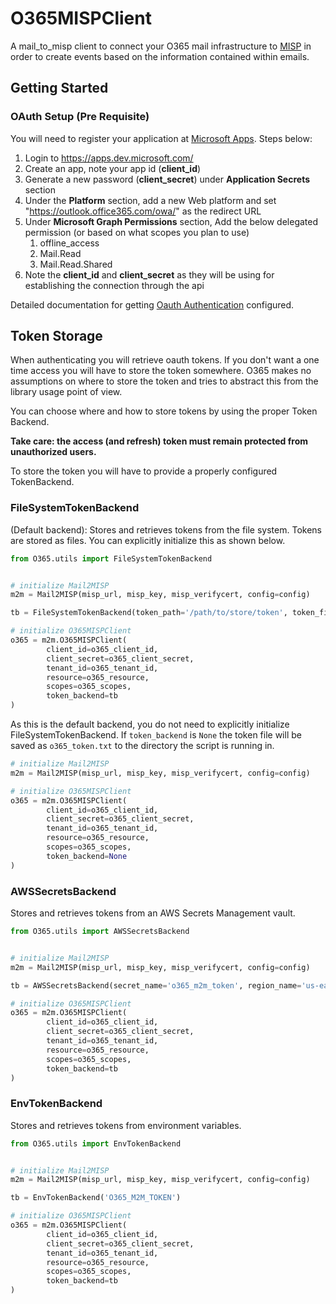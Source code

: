 # O365MISPClient

A mail_to_misp client to connect your O365 mail infrastructure to [MISP](https://github.com/MISP/MISP) in order to create events based on the information contained within emails.


## Getting Started
### OAuth Setup (Pre Requisite)
You will need to register your application at [Microsoft Apps](https://apps.dev.microsoft.com/). Steps below:

1. Login to https://apps.dev.microsoft.com/
2. Create an app, note your app id (**client_id**)
3. Generate a new password (**client_secret**) under **Application Secrets** section 
4. Under the **Platform** section, add a new Web platform and set "https://outlook.office365.com/owa/" as the redirect URL
5. Under **Microsoft Graph Permissions** section, Add the below delegated permission (or based on what scopes you plan to use)
   1. offline_access
   2. Mail.Read
   3. Mail.Read.Shared
6. Note the **client_id** and **client_secret** as they will be using for establishing the connection through the api

Detailed documentation for getting [Oauth Authentication](https://github.com/O365/python-o365/blob/master/README.md#oauth-authentication) configured.

## Token Storage
When authenticating you will retrieve oauth tokens. If you don't want a one time access you will have to store the token somewhere. O365 makes no assumptions on where to store the token and tries to abstract this from the library usage point of view.

You can choose where and how to store tokens by using the proper Token Backend.

**Take care: the access (and refresh) token must remain protected from unauthorized users.**

To store the token you will have to provide a properly configured TokenBackend.


### FileSystemTokenBackend
(Default backend): Stores and retrieves tokens from the file system. Tokens are stored as files. You can explicitly initialize this as shown below.
```python
from O365.utils import FileSystemTokenBackend


# initialize Mail2MISP
m2m = Mail2MISP(misp_url, misp_key, misp_verifycert, config=config)

tb = FileSystemTokenBackend(token_path='/path/to/store/token', token_filename='o365_token.txt')

# initialize O365MISPClient
o365 = m2m.O365MISPClient(
        client_id=o365_client_id,
        client_secret=o365_client_secret,
        tenant_id=o365_tenant_id,
        resource=o365_resource,
        scopes=o365_scopes,
        token_backend=tb
)
```

As this is the default backend, you do not need to explicitly initialize FileSystemTokenBackend. If ```token_backend``` is ```None``` the token file will be saved as ```o365_token.txt``` to the directory the script is running in.

```python
# initialize Mail2MISP
m2m = Mail2MISP(misp_url, misp_key, misp_verifycert, config=config)

# initialize O365MISPClient
o365 = m2m.O365MISPClient(
        client_id=o365_client_id,
        client_secret=o365_client_secret,
        tenant_id=o365_tenant_id,
        resource=o365_resource,
        scopes=o365_scopes,
        token_backend=None
)
```

### AWSSecretsBackend
Stores and retrieves tokens from an AWS Secrets Management vault.
```python
from O365.utils import AWSSecretsBackend


# initialize Mail2MISP
m2m = Mail2MISP(misp_url, misp_key, misp_verifycert, config=config)

tb = AWSSecretsBackend(secret_name='o365_m2m_token', region_name='us-east-1')

# initialize O365MISPClient
o365 = m2m.O365MISPClient(
        client_id=o365_client_id,
        client_secret=o365_client_secret,
        tenant_id=o365_tenant_id,
        resource=o365_resource,
        scopes=o365_scopes,
        token_backend=tb
)
```

### EnvTokenBackend
Stores and retrieves tokens from environment variables.
```python
from O365.utils import EnvTokenBackend


# initialize Mail2MISP
m2m = Mail2MISP(misp_url, misp_key, misp_verifycert, config=config)

tb = EnvTokenBackend('O365_M2M_TOKEN')

# initialize O365MISPClient
o365 = m2m.O365MISPClient(
        client_id=o365_client_id,
        client_secret=o365_client_secret,
        tenant_id=o365_tenant_id,
        resource=o365_resource,
        scopes=o365_scopes,
        token_backend=tb
)
```